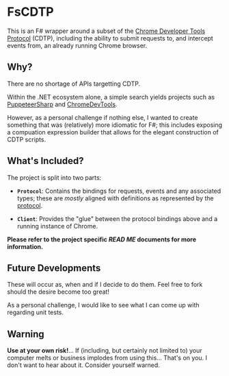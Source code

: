 # FsCDTP
This is an F# wrapper around a subset of the [Chrome Developer Tools Protocol](https://chromedevtools.github.io/devtools-protocol/) (CDTP), including the ability to submit requests to, and intercept events from, an already running Chrome browser.

## Why?
There are no shortage of APIs targetting CDTP.

Within the .NET ecosystem alone, a simple search yields projects such as [PuppeteerSharp](https://www.puppeteersharp.com/) and [ChromeDevTools](https://github.com/MasterDevs/ChromeDevTools).

However, as a personal challenge if nothing else, I wanted to create something that was (relatively) more idiomatic for F#; this includes exposing a compuation expression builder that allows for the elegant construction of CDTP scripts.

## What's Included?
The project is split into two parts:
  - **`Protocol`**: Contains the bindings for requests, events and any associated types; these are _mostly_ aligned with definitions as represented by the [protocol](https://chromedevtools.github.io/devtools-protocol/).

  - **`Client`**: Provides the "glue" between the protocol bindings above and a running instance of Chrome.

**Please refer to the project specific _READ ME_ documents for more information.**

## Future Developments
These will occur as, when and if I decide to do them. Feel free to fork should the desire become too great!

As a personal challenge, I would like to see what I can come up with regarding unit tests.

## Warning
**Use at your own risk!**... If (including, but certainly not limited to) your computer melts or business implodes from using this... That's on you. I don't want to hear about it. Consider yourself warned.

